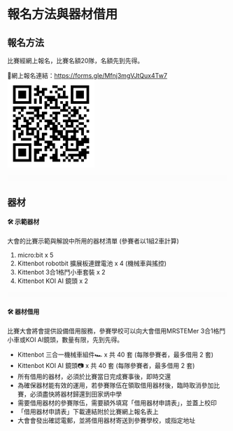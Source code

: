 # 報名方法與器材借用

## 報名方法

比賽經網上報名，比賽名額20隊，名額先到先得。

📝網上報名連結：<https://forms.gle/Mfnj3mgVJtQux4Tw7>![](./images/qrcode.png)

![](./images/HubSpacer5mm.png)

## 器材

#### 🛠 示範器材

大會的比賽示範與解說中所用的器材清單 (參賽者以1組2車計算)

1. micro:bit x 5
2. Kittenbot robotbit 擴展板連鋰電池 x 4 (機械車與搖控)
3. Kittenbot 3合1格鬥小車套裝 x 2
4. Kittenbot KOI AI 鏡頭 x 2

![](./images/HubSpacer5mm.png)

#### 🛠 器材借用 

比賽大會將會提供設備借用服務，參賽學校可以向大會借用MRSTEMer 3合1格鬥小車或KOI AI鏡頭，數量有限，先到先得。

-  Kittenbot 三合一機械車組件🏎 x 共 40 套 (每隊參賽者，最多借用 2 套)
-  Kittenbot KOI AI 鏡頭📷 x 共 40 套 (每隊參賽者，最多借用 2 套)
-  所有借用的器材，必須於比賽當日完成賽事後，即時交還
-  為確保器材能有效的運用，若參賽隊伍在領取借用器材後，臨時取消參加比賽，必須盡快將器材歸還到田家炳中學
-  需要借用器材的參賽隊伍，需要額外填寫「借用器材申請表」，並蓋上校印
- 「借用器材申請表」下載連結附於比賽網上報名表上
- 大會會發出確認電郵，並將借用器材寄送到參賽學校，或指定地址

